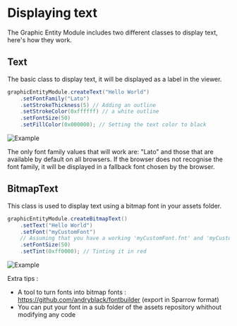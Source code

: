 # Displaying text

The Graphic Entity Module includes two different classes to display text, here's how they work.

## Text <a name="Text"></a>

The basic class to display text, it will be displayed as a label in the viewer.

```java
graphicEntityModule.createText("Hello World")
    .setFontFamily("Lato")
    .setStrokeThickness(5) // Adding an outline
    .setStrokeColor(0xffffff) // a white outline
    .setFontSize(50)
    .setFillColor(0x000000); // Setting the text color to black
```
![Example](resources/text1.png)

The only font family values that will work are: 
"Lato" and those that are available by default on all browsers.
If the browser does not recognise the font family, it will be displayed in a fallback font chosen by the browser.

## BitmapText <a name="BitmapText"></a>

This class is used to display text using a bitmap font in your assets folder.

```java
graphicEntityModule.createBitmapText()
    .setText("Hello World")
    .setFont("myCustomFont")
    // Assuming that you have a working 'myCustomFont.fnt' and 'myCustomFont.png' in your assets folder
    .setFontSize(50)
    .setTint(0xff0000); // Tinting it in red
```
![Example](resources/text-2.png)

Extra tips :
- A tool to turn fonts into bitmap fonts : https://github.com/andryblack/fontbuilder (export in Sparrow format)
- You can put your font in a sub folder of the assets repository whithout modifying any code
